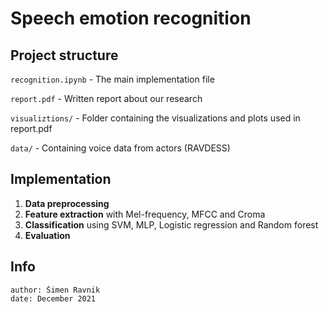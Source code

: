 # Speech emotion recognition

## Project structure

`recognition.ipynb` - The main implementation file

`report.pdf` - Written report about our research

`visualiztions/` - Folder containing the visualizations and plots used in report.pdf

`data/` - Containing voice data from actors (RAVDESS)

## Implementation

1. **Data preprocessing**
2. **Feature extraction** with Mel-frequency, MFCC and Croma
3. **Classification** using SVM, MLP, Logistic regression and Random forest
4. **Evaluation**

## Info

```
author: Šimen Ravnik
date: December 2021
```
